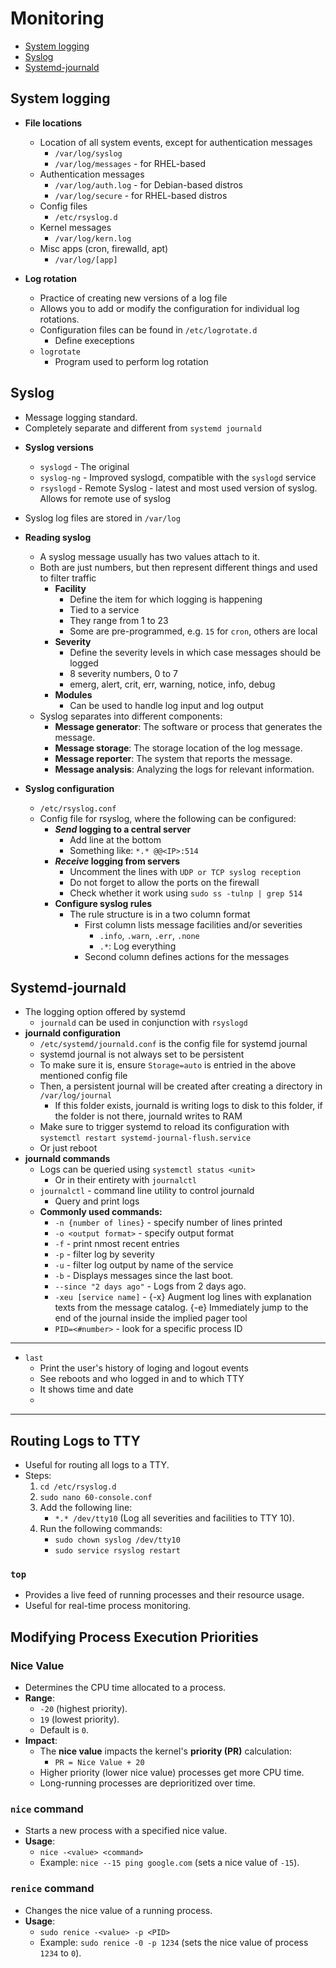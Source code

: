# Monitoring
- [System logging](#system-logging)
- [Syslog](#syslog)
- [Systemd-journald](#systemd-journald)

## System logging
* **File locations**
  - Location of all system events, except for authentication messages
    * `/var/log/syslog`
    * `/var/log/messages` - for RHEL-based
  * Authentication messages
    * `/var/log/auth.log` - for Debian-based distros
    * `/var/log/secure`   - for RHEL-based distros
  - Config files
    *  `/etc/rsyslog.d`
  * Kernel messages
    * `/var/log/kern.log`
  * Misc apps (cron, firewalld, apt)
    * `/var/log/[app]`


* **Log rotation**
  * Practice of creating new versions of a log file
  * Allows you to add or modify the configuration for individual log rotations.
  * Configuration files can be found in `/etc/logrotate.d`
    * Define execeptions
  * `logrotate`
    * Program used to perform log rotation


## Syslog 
- Message logging standard.
- Completely separate and different from `systemd journald` 
* **Syslog versions**
  - `syslogd` - The original 
  - `syslog-ng` - Improved syslogd, compatible with the `syslogd` service
  - `rsyslogd` - Remote Syslog - latest and most used version of syslog. Allows for remote use of syslog
* Syslog log files are stored in `/var/log`

* **Reading syslog**
  * A syslog message usually has two values attach to it. 
  * Both are just numbers, but then represent different things and used to filter traffic
    * **Facility**
      * Define the item for which logging is happening
      * Tied to a service
      * They range from 1 to 23 
      * Some are pre-programmed, e.g. `15` for `cron`, others are local 
    * **Severity** 
      - Define the severity levels in which case messages should be logged
      - 8 severity numbers, 0 to 7
      - emerg, alert, crit, err, warning, notice, info, debug
    * **Modules**
      * Can be used to handle log input and log output
  - Syslog separates into different components:
    - **Message generator**: The software or process that generates the message.
    - **Message storage**: The storage location of the log message.
    - **Message reporter**: The system that reports the message.
    - **Message analysis**: Analyzing the logs for relevant information.

* **Syslog configuration**
  * `/etc/rsyslog.conf`
  * Config file for rsyslog, where the following can be configured:
    * ***Send* logging to a central server**
      * Add line at the bottom 
      * Something like: `*.* @@<IP>:514`
    * ***Receive* logging from servers**
      * Uncomment the lines with `UDP or TCP syslog reception`
      * Do not forget to allow the ports on the firewall
      * Check whether it  work using `sudo ss -tulnp | grep 514` 
    * **Configure syslog rules**
      * The rule structure is in a two column format
        * First column lists message facilities and/or severities
          - `.info`, `.warn`, `.err`, `.none`
          - `.*`: Log everything
        * Second column defines actions for the messages 



## Systemd-journald
* The logging option offered by systemd
  * `journald` can be used in conjunction with `rsyslogd`
* **journald configuration**
  * `/etc/systemd/journald.conf` is the config file for systemd journal
  * systemd journal is not always set to be persistent
  * To make sure it is, ensure `Storage=auto` is entried in the above mentioned config file
  * Then, a persistent journal will be created after creating a directory in `/var/log/journal`
    * If this folder exists, journald is writing logs to disk to this folder, if the folder is not there, journald writes to RAM
  * Make sure to trigger systemd to reload its configuration with `systemctl restart systemd-journal-flush.service`
  * Or just reboot
* **journald commands**
  * Logs can be queried using `systemctl status <unit>`
    * Or in their entirety with `journalctl`
  * `journalctl` - command line utility to control journald
    * Query and print logs 
  * **Commonly used commands:**
    * `-n {number of lines}` - specify number of lines printed
    * `-o <output format>` - specify output format
    * `-f` - print nmost recent entries
    * `-p` - filter log by severity
    * `-u` - filter log output by name of the service
    * `-b` - Displays messages since the last boot.
    * `--since "2 days ago"` - Logs from 2 days ago.
    * `-xeu [service name]` - {-x} Augment log lines with explanation texts from the message catalog. {-e} Immediately jump to the end of the journal inside the implied pager tool
    * `PID=<#number>` - look for a specific process ID



---

* `last`
  * Print the user's history of loging and logout events
  * See reboots and who logged in and to which TTY  
  * It shows time and date  
  * 


---

## Routing Logs to TTY
- Useful for routing all logs to a TTY.
- Steps:
  1. `cd /etc/rsyslog.d`
  2. `sudo nano 60-console.conf`
  3. Add the following line:
     - `*.* /dev/tty10` (Log all severities and facilities to TTY 10).
  4. Run the following commands:
     - `sudo chown syslog /dev/tty10`
     - `sudo service rsyslog restart`




### `top`
- Provides a live feed of running processes and their resource usage.
- Useful for real-time process monitoring.


## Modifying Process Execution Priorities

### Nice Value
- Determines the CPU time allocated to a process.
- **Range**:
  - `-20` (highest priority).
  - `19` (lowest priority).
  - Default is `0`.
- **Impact**:
  - The **nice value** impacts the kernel's **priority (PR)** calculation:
    - `PR = Nice Value + 20`
  - Higher priority (lower nice value) processes get more CPU time.
  - Long-running processes are deprioritized over time.

### `nice` command
- Starts a new process with a specified nice value.
- **Usage**:
  - `nice -<value> <command>`
  - Example: `nice --15 ping google.com` (sets a nice value of `-15`).

### `renice` command
- Changes the nice value of a running process.
- **Usage**:
  - `sudo renice -<value> -p <PID>`
  - Example: `sudo renice -0 -p 1234` (sets the nice value of process `1234` to `0`).
